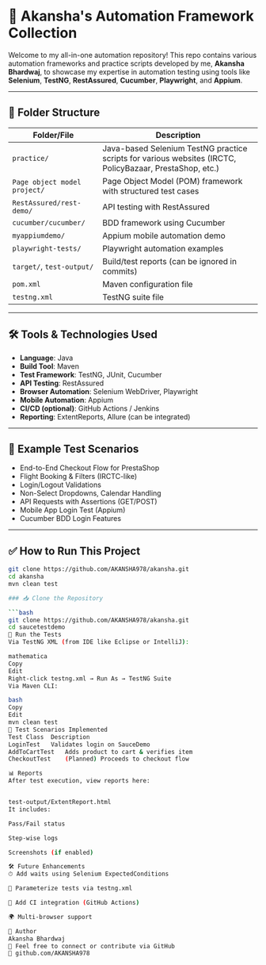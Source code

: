# 🚀 Akansha's Automation Framework Collection

Welcome to my all-in-one automation repository! This repo contains various automation frameworks and practice scripts developed by me, **Akansha Bhardwaj**, to showcase my expertise in automation testing using tools like **Selenium**, **TestNG**, **RestAssured**, **Cucumber**, **Playwright**, and **Appium**.

---

## 📁 Folder Structure

| Folder/File               | Description |
|--------------------------|-------------|
| `practice/`              | Java-based Selenium TestNG practice scripts for various websites (IRCTC, PolicyBazaar, PrestaShop, etc.) |
| `Page object model project/` | Page Object Model (POM) framework with structured test cases |
| `RestAssured/rest-demo/` | API testing with RestAssured |
| `cucumber/cucumber/`     | BDD framework using Cucumber |
| `myappiumdemo/`          | Appium mobile automation demo |
| `playwright-tests/`      | Playwright automation examples |
| `target/`, `test-output/`| Build/test reports (can be ignored in commits) |
| `pom.xml`                | Maven configuration file |
| `testng.xml`             | TestNG suite file |

---

## 🛠️ Tools & Technologies Used

- **Language**: Java
- **Build Tool**: Maven
- **Test Framework**: TestNG, JUnit, Cucumber
- **API Testing**: RestAssured
- **Browser Automation**: Selenium WebDriver, Playwright
- **Mobile Automation**: Appium
- **CI/CD (optional)**: GitHub Actions / Jenkins
- **Reporting**: ExtentReports, Allure (can be integrated)

---

## 🧪 Example Test Scenarios

- End-to-End Checkout Flow for PrestaShop
- Flight Booking & Filters (IRCTC-like)
- Login/Logout Validations
- Non-Select Dropdowns, Calendar Handling
- API Requests with Assertions (GET/POST)
- Mobile App Login Test (Appium)
- Cucumber BDD Login Features

---

## ✅ How to Run This Project

```bash
git clone https://github.com/AKANSHA978/akansha.git
cd akansha
mvn clean test

### 📥 Clone the Repository

```bash
git clone https://github.com/AKANSHA978/akansha.git
cd saucetestdemo
🧪 Run the Tests
Via TestNG XML (from IDE like Eclipse or IntelliJ):

mathematica
Copy
Edit
Right-click testng.xml → Run As → TestNG Suite
Via Maven CLI:

bash
Copy
Edit
mvn clean test
🧾 Test Scenarios Implemented
Test Class	Description
LoginTest	Validates login on SauceDemo
AddToCartTest	Adds product to cart & verifies item
CheckoutTest	(Planned) Proceeds to checkout flow

📊 Reports
After test execution, view reports here:


test-output/ExtentReport.html
It includes:

Pass/Fail status

Step-wise logs

Screenshots (if enabled)

🛠 Future Enhancements
⏱ Add waits using Selenium ExpectedConditions

🔄 Parameterize tests via testng.xml

🔁 Add CI integration (GitHub Actions)

🌍 Multi-browser support

🤝 Author
Akansha Bhardwaj
📧 Feel free to connect or contribute via GitHub
🔗 github.com/AKANSHA978
